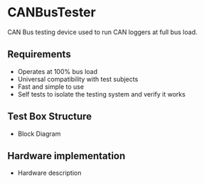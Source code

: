 # CANBusTester
CAN Bus testing device used to run CAN loggers at full bus load.

## Requirements
- Operates at 100% bus load
- Universal compatibility with test subjects
- Fast and simple to use
- Self tests to isolate the testing system and verify it works

## Test Box Structure
- Block Diagram

## Hardware implementation
- Hardware description

